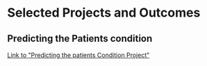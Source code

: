 # Selected Projects and Outcomes
## Predicting the Patients condition

[Link to "Predicting the patients Condition Project"](https://dnyaneshwarnamdevnagane.github.io/Supervised_learning_project/)
